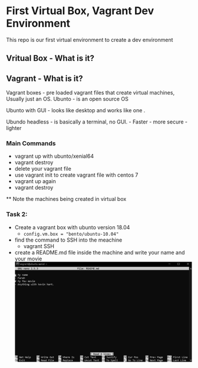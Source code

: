 # First Virtual Box, Vagrant Dev Environment
This repo is our first virtual environment to create a dev environment

## Vritual Box - What is it? 

## Vagrant - What is it? 

Vagrant boxes - pre loaded vagrant files that create virtual machines, Usually just an OS.
Ubunto - is an open source OS

Ubunto with GUI - looks like desktop and works like one .

Ubundo headless - is basically a terminal, no GUI.
    - Faster
    - more secure
    - lighter
### Main Commands

- vagrant up with ubunto/xenial64
- vagrant destroy
- delete your vagrant file
- use vagrant init to create vagrant file with centos 7
- vagrant up again
- vagrant destroy

** Note the machines being created in virtual box

### Task 2:
- Create a vagrant box with ubunto version 18.04
    -   `config.vm.box = "bento/ubuntu-10.04"`
- find the command to SSH into the meachine
    - vagrant SSH
- create a README.md file inside the machine and write your name and your movie
![](README.png)